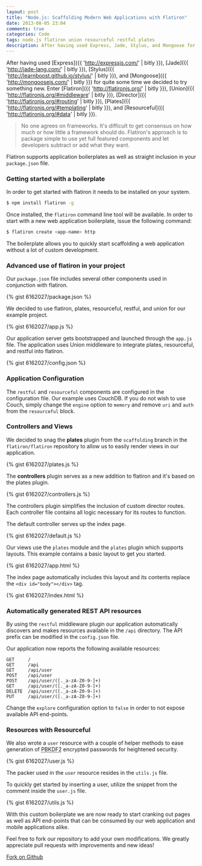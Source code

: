 ```yaml
---
layout: post
title: "Node.js: Scaffolding Modern Web Applications with Flatiron"
date: 2013-08-05 23:04
comments: true
categories: Code
tags: node.js flatiron union resourceful restful plates
description: After having used Express, Jade, Stylus, and Mongoose for quite some time we decided to try something new. Enter Flatiron, Union, Director, Plates, and Resourceful.
---
```

After having used [Express]({{ 'http://expressjs.com/' | bitly }}), [Jade]({{ 'http://jade-lang.com/' | bitly }}), [Stylus]({{ 'http://learnboost.github.io/stylus/' | bitly }}), and [Mongoose]({{ 'http://mongoosejs.com/' | bitly }}) for quite some time we decided to try something new. Enter [Flatiron]({{ 'http://flatironjs.org/' | bitly }}), [Union]({{ 'http://flatironjs.org/#middleware' | bitly }}), [Director]({{ 'http://flatironjs.org/#routing' | bitly }}), [Plates]({{ 'http://flatironjs.org/#templating' | bitly }}), and [Resourceful]({{ 'http://flatironjs.org/#data' | bitly }}).

<!--more-->

> No one agrees on frameworks. It's difficult to get consensus on how much or how little a framework should do. Flatiron's approach is to package simple to use yet full featured components and let developers subtract or add what they want.

Flatiron supports application boilerplates as well as straight inclusion in your `package.json` file.

### Getting started with a boilerplate

In order to get started with flatiron it needs to be installed on your system.

```sh
$ npm install flatiron -g
```

Once installed, the `flatiron` command line tool will be available. In order to start with a new web application boilerplate, issue the following command:

```sh
$ flatiron create <app-name> http
```

The boilerplate allows you to quickly start scaffolding a web application without a lot of custom development.

### Advanced use of flatiron in your project

Our `package.json` file includes several other components used in conjunction with flatiron.

{% gist 6162027/package.json %}

We decided to use flatiron, plates, resourceful, restful, and union for our example project.

{% gist 6162027/app.js %}

Our application server gets bootstrapped and launched through the `app.js` file. The application uses Union middleware to integrate plates, resourceful, and restful into flatiron.

{% gist 6162027/config.json %}

### Application Configuration

The `restful` and `resourceful` components are configured in the configuration file. Our example uses CouchDB. If you do not wish to use Couch, simply change the `engine` option to `memory` and remove `uri` and `auth` from the `resourceful` block.

### Controllers and Views

We decided to snag the **plates** plugin from the `scaffolding` branch in the `flatiron/flatiron` repository to allow us to easily render views in our application.

{% gist 6162027/plates.js %}

The **controllers** plugin serves as a new addition to flatiron and it's based on the plates plugin.

{% gist 6162027/controllers.js %}

The controllers plugin simplifies the inclusion of custom director routes. Each controller file contains all logic necessary for its routes to function.

The default controller serves up the index page.

{% gist 6162027/default.js %}

Our views use the `plates` module and the `plates` plugin which supports layouts. This example contains a basic layout to get you started.

{% gist 6162027/app.html %}

The index page automatically includes this layout and its contents replace the `<div id="body"></div>` tag.

{% gist 6162027/index.html %}

### Automatically generated REST API resources

By using the `restful` middleware plugin our application automatically discovers and makes resources available in the `/api` directory. The API prefix can be modified in the `config.json` file.

Our application now reports the following available resources:

```
GET     / 
GET     /api 
GET     /api/user 
POST    /api/user 
POST    /api/user/([._a-zA-Z0-9-]+) 
GET     /api/user/([._a-zA-Z0-9-]+) 
DELETE  /api/user/([._a-zA-Z0-9-]+) 
PUT     /api/user/([._a-zA-Z0-9-]+) 
```

Change the `explore` configuration option to `false` in order to not expose available API end-points.

### Resources with Resourceful

We also wrote a `user` resource with a couple of helper methods to ease generation of <abbr title="Password-Based Key Derivation Function 2">PBKDF2</abbr> encrypted passwords for heightened security.

{% gist 6162027/user.js %}

The packer used in the `user` resource resides in the `utils.js` file.

To quickly get started by inserting a user, utilize the snippet from the comment inside the `user.js` file.

{% gist 6162027/utils.js %}

With this custom boilerplate we are now ready to start cranking out pages as well as API end-points that can be consumed by our web application and mobile applications alike.

Feel free to fork our repository to add your own modifications. We greatly appreciate pull requests with improvements and new ideas!

<a href="https://github.com/Xorcode/flatiron-example" class="button"><i class="fa fa-github"></i> Fork on Github</a>
